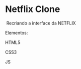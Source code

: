 #                  Netflix Clone

​                                       Recriando a interface da NETFLIX



Elementos:

HTML5

CSS3

JS
